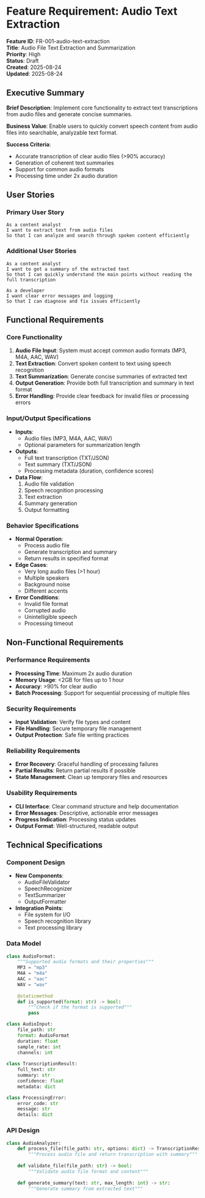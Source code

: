 # Feature Requirement: Audio Text Extraction

**Feature ID**: FR-001-audio-text-extraction  
**Title**: Audio File Text Extraction and Summarization  
**Priority**: High  
**Status**: Draft  
**Created**: 2025-08-24  
**Updated**: 2025-08-24

## Executive Summary

**Brief Description**: Implement core functionality to extract text transcriptions from audio files and generate concise summaries.

**Business Value**: Enable users to quickly convert speech content from audio files into searchable, analyzable text format.

**Success Criteria**:
- Accurate transcription of clear audio files (>90% accuracy)
- Generation of coherent text summaries
- Support for common audio formats
- Processing time under 2x audio duration

## User Stories

### Primary User Story
```
As a content analyst
I want to extract text from audio files
So that I can analyze and search through spoken content efficiently
```

### Additional User Stories
```
As a content analyst
I want to get a summary of the extracted text
So that I can quickly understand the main points without reading the full transcription

As a developer
I want clear error messages and logging
So that I can diagnose and fix issues efficiently
```

## Functional Requirements

### Core Functionality
1. **Audio File Input**: System must accept common audio formats (MP3, M4A, AAC, WAV)
2. **Text Extraction**: Convert spoken content to text using speech recognition
3. **Text Summarization**: Generate concise summaries of extracted text
4. **Output Generation**: Provide both full transcription and summary in text format
5. **Error Handling**: Provide clear feedback for invalid files or processing errors

### Input/Output Specifications
- **Inputs**: 
  - Audio files (MP3, M4A, AAC, WAV)
  - Optional parameters for summarization length
- **Outputs**:
  - Full text transcription (TXT/JSON)
  - Text summary (TXT/JSON)
  - Processing metadata (duration, confidence scores)
- **Data Flow**:
  1. Audio file validation
  2. Speech recognition processing
  3. Text extraction
  4. Summary generation
  5. Output formatting

### Behavior Specifications
- **Normal Operation**:
  - Process audio file
  - Generate transcription and summary
  - Return results in specified format
- **Edge Cases**:
  - Very long audio files (>1 hour)
  - Multiple speakers
  - Background noise
  - Different accents
- **Error Conditions**:
  - Invalid file format
  - Corrupted audio
  - Unintelligible speech
  - Processing timeout

## Non-Functional Requirements

### Performance Requirements
- **Processing Time**: Maximum 2x audio duration
- **Memory Usage**: <2GB for files up to 1 hour
- **Accuracy**: >90% for clear audio
- **Batch Processing**: Support for sequential processing of multiple files

### Security Requirements
- **Input Validation**: Verify file types and content
- **File Handling**: Secure temporary file management
- **Output Protection**: Safe file writing practices

### Reliability Requirements
- **Error Recovery**: Graceful handling of processing failures
- **Partial Results**: Return partial results if possible
- **State Management**: Clean up temporary files and resources

### Usability Requirements
- **CLI Interface**: Clear command structure and help documentation
- **Error Messages**: Descriptive, actionable error messages
- **Progress Indication**: Processing status updates
- **Output Format**: Well-structured, readable output

## Technical Specifications

### Component Design
- **New Components**:
  - AudioFileValidator
  - SpeechRecognizer
  - TextSummarizer
  - OutputFormatter
- **Integration Points**:
  - File system for I/O
  - Speech recognition library
  - Text processing library

### Data Model
```python
class AudioFormat:
    """Supported audio formats and their properties"""
    MP3 = "mp3"
    M4A = "m4a"
    AAC = "aac"
    WAV = "wav"
    
    @staticmethod
    def is_supported(format: str) -> bool:
        """Check if the format is supported"""
        pass

class AudioInput:
    file_path: str
    format: AudioFormat
    duration: float
    sample_rate: int
    channels: int
    
class TranscriptionResult:
    full_text: str
    summary: str
    confidence: float
    metadata: dict

class ProcessingError:
    error_code: str
    message: str
    details: dict
```

### API Design
```python
class AudioAnalyzer:
    def process_file(file_path: str, options: dict) -> TranscriptionResult:
        """Process audio file and return transcription with summary"""
        
    def validate_file(file_path: str) -> bool:
        """Validate audio file format and content"""
        
    def generate_summary(text: str, max_length: int) -> str:
        """Generate summary from extracted text"""
```
